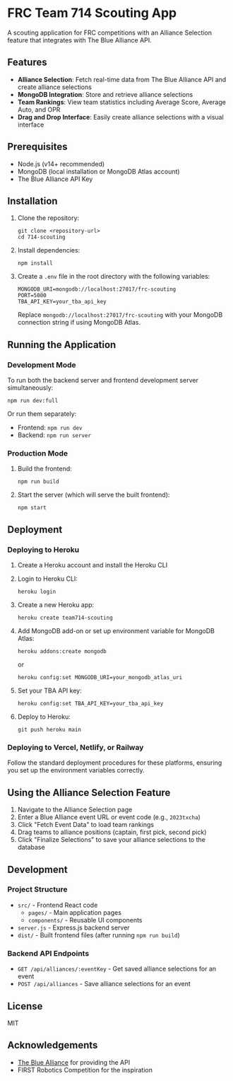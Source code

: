 # FRC Team 714 Scouting App

A scouting application for FRC competitions with an Alliance Selection feature that integrates with The Blue Alliance API.

## Features

- **Alliance Selection**: Fetch real-time data from The Blue Alliance API and create alliance selections
- **MongoDB Integration**: Store and retrieve alliance selections
- **Team Rankings**: View team statistics including Average Score, Average Auto, and OPR
- **Drag and Drop Interface**: Easily create alliance selections with a visual interface

## Prerequisites

- Node.js (v14+ recommended)
- MongoDB (local installation or MongoDB Atlas account)
- The Blue Alliance API Key

## Installation

1. Clone the repository:
   ```
   git clone <repository-url>
   cd 714-scouting
   ```

2. Install dependencies:
   ```
   npm install
   ```

3. Create a `.env` file in the root directory with the following variables:
   ```
   MONGODB_URI=mongodb://localhost:27017/frc-scouting
   PORT=5000
   TBA_API_KEY=your_tba_api_key
   ```

   Replace `mongodb://localhost:27017/frc-scouting` with your MongoDB connection string if using MongoDB Atlas.

## Running the Application

### Development Mode

To run both the backend server and frontend development server simultaneously:

```
npm run dev:full
```

Or run them separately:

- Frontend: `npm run dev`
- Backend: `npm run server`

### Production Mode

1. Build the frontend:
   ```
   npm run build
   ```

2. Start the server (which will serve the built frontend):
   ```
   npm start
   ```

## Deployment

### Deploying to Heroku

1. Create a Heroku account and install the Heroku CLI
2. Login to Heroku CLI:
   ```
   heroku login
   ```

3. Create a new Heroku app:
   ```
   heroku create team714-scouting
   ```

4. Add MongoDB add-on or set up environment variable for MongoDB Atlas:
   ```
   heroku addons:create mongodb
   ```
   or
   ```
   heroku config:set MONGODB_URI=your_mongodb_atlas_uri
   ```

5. Set your TBA API key:
   ```
   heroku config:set TBA_API_KEY=your_tba_api_key
   ```

6. Deploy to Heroku:
   ```
   git push heroku main
   ```

### Deploying to Vercel, Netlify, or Railway

Follow the standard deployment procedures for these platforms, ensuring you set up the environment variables correctly.

## Using the Alliance Selection Feature

1. Navigate to the Alliance Selection page
2. Enter a Blue Alliance event URL or event code (e.g., `2023txcha`)
3. Click "Fetch Event Data" to load team rankings
4. Drag teams to alliance positions (captain, first pick, second pick)
5. Click "Finalize Selections" to save your alliance selections to the database

## Development

### Project Structure

- `src/` - Frontend React code
  - `pages/` - Main application pages
  - `components/` - Reusable UI components
- `server.js` - Express.js backend server
- `dist/` - Built frontend files (after running `npm run build`)

### Backend API Endpoints

- `GET /api/alliances/:eventKey` - Get saved alliance selections for an event
- `POST /api/alliances` - Save alliance selections for an event

## License

MIT

## Acknowledgements

- [The Blue Alliance](https://www.thebluealliance.com/) for providing the API
- FIRST Robotics Competition for the inspiration 